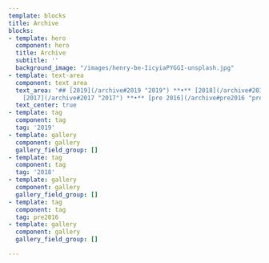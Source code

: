 ```yaml
---
template: blocks
title: Archive
blocks:
- template: hero
  component: hero
  title: Archive
  subtitle: ''
  background_image: "/images/henry-be-IicyiaPYGGI-unsplash.jpg"
- template: text-area
  component: text_area
  text_area: '## [2019](/archive#2019 "2019") **•** [2018](/archive#2018 "2018") **•**
    [2017](/archive#2017 "2017") **•** [pre 2016](/archive#pre2016 "pre 2016")'
  text_center: true
- template: tag
  component: tag
  tag: '2019'
- template: gallery
  component: gallery
  gallery_field_group: []
- template: tag
  component: tag
  tag: '2018'
- template: gallery
  component: gallery
  gallery_field_group: []
- template: tag
  component: tag
  tag: pre2016
- template: gallery
  component: gallery
  gallery_field_group: []

---
```

